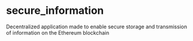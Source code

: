 # secure_information
Decentralized application made to enable secure storage and transmission of information on the Ethereum blockchain
